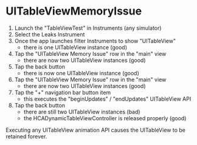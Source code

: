 UITableViewMemoryIssue
======================

1. Launch the "TableViewTest" in Instruments (any simulator)
2. Select the Leaks Instrument
3. Once the app launches filter Instruments to show "UITableView"
    - there is one UITableView instance (good)
4. Tap the "UITableView Memory Issue" row in the "main" view
    - there are now two UITableView instances (good)
6. Tap the back button
    - there is now one UITableView instance (good)
7. Tap the "UITableView Memory Issue" row in the "main" view
    - there are now two UITableView instances (good)
8. Tap the "+" navigation bar button item
    - this executes the "beginUpdates" / "endUpdates" UITableView API
9. Tap the back button
    - there are still two UITableView instances (bad)
    - the HCADynamicTableViewController is released properly (good)

Executing any UITableView animation API causes the UITableView to be retained forever. 

